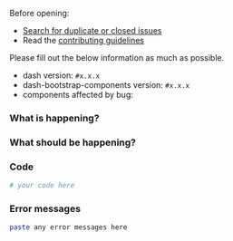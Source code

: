 Before opening:

- [Search for duplicate or closed issues](https://github.com/dbc-team/dash-bootstrap-components/issues?utf8=%E2%9C%93&q=is%3Aissue)
- Read the [contributing guidelines](https://github.com/dbc-team/dash-bootstrap-components/blob/main/.github/CONTRIBUTING.md)

Please fill out the below information as much as possible.

- dash version: `#x.x.x`
- dash-bootstrap-components version: `#x.x.x`
- components affected by bug:

### What is happening?

<!-- describe the observed behaviour -->

### What should be happening?

<!-- describe the expected behaviour -->

### Code

<!--
include a minimal working example that demonstrates the issue
 -->

```python
# your code here
```

### Error messages

```bash
paste any error messages here
```
